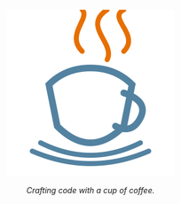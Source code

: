 <p align="center">
  <img src="https://raw.githubusercontent.com/IcyOrca/IcyOrca/main/coffee.svg" alt="Coffee Animation" width="300">
</p>

<p align="center">
  <i>Crafting code with a cup of coffee.</i>
</p>
